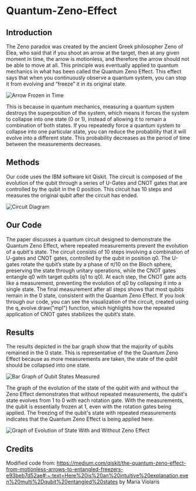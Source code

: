 # Quantum-Zeno-Effect

## Introduction
The Zeno paradox was created by the ancient Greek philosopher Zeno of Elea, who said that if you shoot an arrow at the target, then at any given moment in time, the arrow is motionless, and therefore the arrow should not be able to move at all. This principle was eventually applied to quantum mechanics in what has been called the Quantum Zeno Effect. This effect says that when you continuously observe a quantum system, you can stop it from evolving and “freeze” it in its original state. 

![Arrow Frozen in Time](https://images.ctfassets.net/i1dyhzbyi8ad/2F5yvi7fCCVMrGvmWBrTK3/ead58830a6088ec736490f93fba3fc33/zeno_arrow.svg) 

This is because in quantum mechanics, measuring a quantum system destroys the superposition of the system, which means it forces the system to collapse into one state (0 or 1), instead of allowing it to remain a combination of both states. If you repeatedly force a quantum system to collapse into one particular state, you can reduce the probability that it will evolve into a different state. This probability decreases as the period of time between the measurements decreases.

## Methods 
Our code uses the IBM software kit Qiskit. The circuit is composed of the evolution of the qubit through a series of U-Gates and CNOT gates that are controlled by the qubit in the 0 position. This circuit has 10 steps and measures the original qubit after the circuit has ended.

![Circuit Diagram](https://github.com/user-attachments/assets/9d141d76-b6f9-4b11-8571-65b44b0038c9)


## Our Code
The paper discusses a quantum circuit designed to demonstrate the Quantum Zeno Effect, where repeated measurements prevent the evolution of a qubit's state. The circuit consists of 10 steps involving a combination of U-gates and CNOT gates, controlled by the qubit in position q0. The U-gates rotate the qubit’s state by a phase of π/10 on the Bloch sphere, preserving the state through unitary operations, while the CNOT gates entangle q0 with target qubits (q1 to q0). At each step, the CNOT gate acts like a measurement, preventing the evolution of q0 by collapsing it into a single state. The final measurement after all steps shows that most qubits remain in the 0 state, consistent with the Quantum Zeno Effect. If you look through our code, you can see the visualization of the circuit, created using the q_evolve.draw("mpl") function, which highlights how the repeated application of CNOT gates stabilizes the qubit’s state.

## Results

The results depicted in the bar graph show that the majority of qubits remained in the 0 state. This is representative of the the Quantum Zeno Effect because as more measurements are taken, the state of the qubit should be collapsed into one state.

![Bar Graph of Qubit States Measured](https://github.com/user-attachments/assets/2f53f702-77ff-4b66-a216-13233297714b)

The graph of the evolution of the state of the qubit with and without the Zeno Effect demonstrates that without repeated measurements, the qubit's state evolves from 1 to 0 with each rotation gate. With the measurements, the qubit is essentially frozen at 1, even with the rotation gates being applied. The freezing of the qubit's state with repeated measurements indicates that the Quantum Zeno Effect is being applied here.

![Graph of Evolution of State With and Without Zeno Effect](https://github.com/user-attachments/assets/fa3641a9-486e-4277-a049-4f166c3f0bb1)


## Credits
Modified code from: https://medium.com/qiskit/the-quantum-zeno-effect-from-motionless-arrows-to-entangled-freezers-e93beb7d52ae#:~:text=Here%20is%20an%20intuitive%20explanation,even%20multi%2Dqubit%20entangled%20states by Maria Violaris
